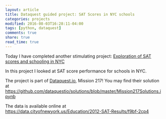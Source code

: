 ```yaml
---
layout: article
title: Dataquest guided project: SAT Scores in NYC schools
categories: projects
modified: 2016-08-03T16:28:11-04:00
tags: [python, dataquest]
comments: true
share: true
read_time: true
---
```



Today I have completed another stimulating project: [Exploration of SAT scores and schooling in NYC](https://github.com/nahusznaj/Dataquest_Mission217_SAT_scores_NYC/blob/master/Schools.ipynb)

In this project I looked at SAT score performance for schools in NYC.

The project is part of [Dataquest.io](), Mission 217! You may find their solution at https://github.com/dataquestio/solutions/blob/master/Mission217Solutions.ipynb

The data is available online at https://data.cityofnewyork.us/Education/2012-SAT-Results/f9bf-2cp4
